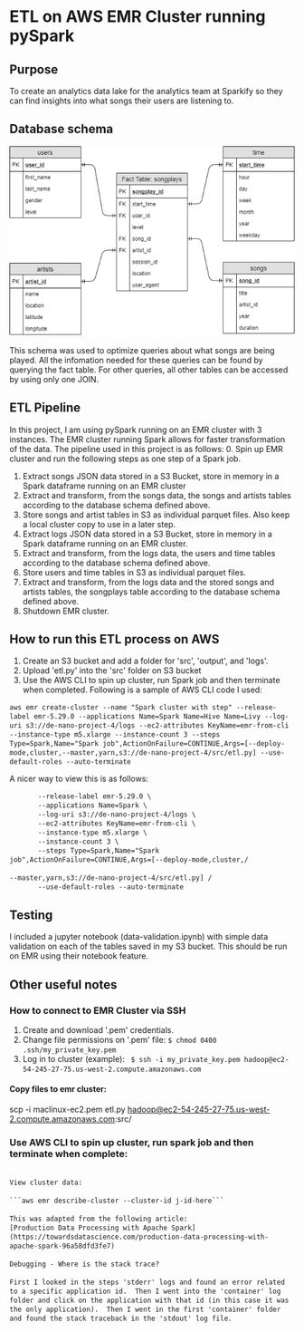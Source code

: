 # ETL on AWS EMR Cluster running pySpark

## Purpose

To create an analytics data lake for the analytics team at Sparkify so they can find insights into what songs their users are listening to.

## Database schema

![alt text](/star_schema.png "Star Schema")

This schema was used to optimize queries about what songs are being played.  All the infomation needed for these queries can be found by querying the fact table.  For other queries, all other tables can be accessed by using only one JOIN.

## ETL Pipeline

In this project, I am using pySpark running on an EMR cluster with 3 instances.  The EMR cluster running Spark allows for faster transformation of the data. The pipeline used in this project is as follows:
0. Spin up EMR cluster and run the following steps as one step of a Spark job.
1. Extract songs JSON data stored in a S3 Bucket, store in memory in a Spark dataframe running on an EMR cluster
2. Extract and transform, from the songs data, the songs and artists tables according to the database schema defined above.
3. Store songs and artist tables in S3 as individual parquet files. Also keep a local cluster copy to use in a later step.
4. Extract logs JSON data stored in a S3 Bucket, store in memory in a Spark dataframe running on an EMR cluster.
5. Extract and transform, from the logs data, the users and time tables according to the database schema defined above.
6. Store users and time tables in S3 as individual parquet files.
7. Extract and transform, from the logs data and the stored songs and artists tables, the songplays table according to the database schema defined above.
8. Shutdown EMR cluster.

## How to run this ETL process on AWS

1. Create an S3 bucket and add a folder for 'src', 'output', and 'logs'.
2. Upload 'etl.py' into the 'src' folder on S3 bucket
3. Use the AWS CLI to spin up cluster, run Spark job and then terminate when completed. Following is a sample of AWS CLI code I used:
```
aws emr create-cluster --name "Spark cluster with step" --release-label emr-5.29.0 --applications Name=Spark Name=Hive Name=Livy --log-uri s3://de-nano-project-4/logs --ec2-attributes KeyName=emr-from-cli --instance-type m5.xlarge --instance-count 3 --steps Type=Spark,Name="Spark job",ActionOnFailure=CONTINUE,Args=[--deploy-mode,cluster,--master,yarn,s3://de-nano-project-4/src/etl.py] --use-default-roles --auto-terminate
```

A nicer way to view this is as follows:
```aws emr create-cluster --name "Spark cluster with step" \
       --release-label emr-5.29.0 \
       --applications Name=Spark \
       --log-uri s3://de-nano-project-4/logs \
       --ec2-attributes KeyName=emr-from-cli \
       --instance-type m5.xlarge \
       --instance-count 3 \
       --steps Type=Spark,Name="Spark job",ActionOnFailure=CONTINUE,Args=[--deploy-mode,cluster,/
                                                                          --master,yarn,s3://de-nano-project-4/src/etl.py] /
       --use-default-roles --auto-terminate
```
## Testing

I included a jupyter notebook (data-validation.ipynb) with simple data validation on each of the tables saved in my S3 bucket.  This should be run on EMR using their notebook feature.

## Other useful notes

### How to connect to EMR Cluster via SSH

1. Create and download '.pem' credentials.
2. Change file permissions on '.pem' file:
```$ chmod 0400 .ssh/my_private_key.pem```
3. Log in to cluster (example):
``` $ ssh -i my_private_key.pem hadoop@ec2-54-245-27-75.us-west-2.compute.amazonaws.com```

#### Copy files to emr cluster:

scp -i maclinux-ec2.pem etl.py hadoop@ec2-54-245-27-75.us-west-2.compute.amazonaws.com:src/

### Use AWS CLI to spin up cluster, run spark job and then terminate when complete:

```

View cluster data:

```aws emr describe-cluster --cluster-id j-id-here```

This was adapted from the following article:
[Production Data Processing with Apache Spark](https://towardsdatascience.com/production-data-processing-with-apache-spark-96a58dfd3fe7)

Debugging - Where is the stack trace?

First I looked in the steps 'stderr' logs and found an error related to a specific application id.  Then I went into the 'container' log folder and click on the application with that id (in this case it was the only application).  Then I went in the first 'container' folder and found the stack traceback in the 'stdout' log file.

